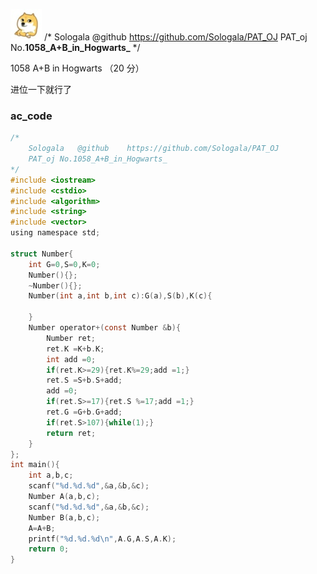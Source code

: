 ![](https://github.com/Sologala/SomeThings/blob/master/face.jpg?raw=true)
/*
    Sologala   @github    https://github.com/Sologala/PAT_OJ
    PAT_oj No.**1058_A+B_in_Hogwarts_**
*/

1058 A+B in Hogwarts （20 分）

进位一下就行了

### **ac_code**
```c
/*
    Sologala   @github    https://github.com/Sologala/PAT_OJ
    PAT_oj No.1058_A+B_in_Hogwarts_
*/
#include <iostream>
#include <cstdio>
#include <algorithm>
#include <string>
#include <vector>
using namespace std;

struct Number{
    int G=0,S=0,K=0;
    Number(){};
    ~Number(){};
    Number(int a,int b,int c):G(a),S(b),K(c){

    }
    Number operator+(const Number &b){
        Number ret;
        ret.K =K+b.K;
        int add =0;
        if(ret.K>=29){ret.K%=29;add =1;}
        ret.S =S+b.S+add;
        add =0;
        if(ret.S>=17){ret.S %=17;add =1;}
        ret.G =G+b.G+add;
        if(ret.S>107){while(1);}
        return ret;
    }
};
int main(){
    int a,b,c;
    scanf("%d.%d.%d",&a,&b,&c);
    Number A(a,b,c);
    scanf("%d.%d.%d",&a,&b,&c);
    Number B(a,b,c);
    A=A+B;
    printf("%d.%d.%d\n",A.G,A.S,A.K);
    return 0;
}
```